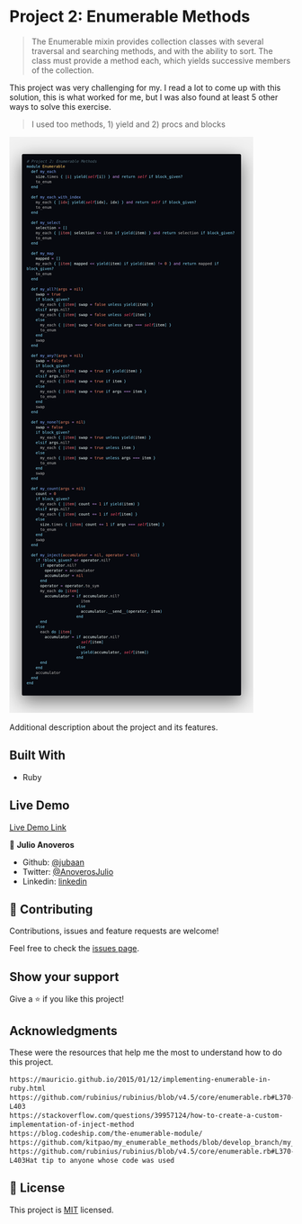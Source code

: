 # Project 2: Enumerable Methods

> The Enumerable mixin provides collection classes with several traversal and searching methods, and with the ability to sort. The class must provide a method each, which yields successive members of the collection.

This project was very challenging for my. I read a lot to come up with this solution, this is what worked for me, but I was also found at least 5 other ways to solve this exercise.

> I used too methods, 1) yield and 2) procs and blocks

![screenshot](./img/enumerable-methods.png)

Additional description about the project and its features.

## Built With

- Ruby

## Live Demo

[Live Demo Link](https://repl.it/@jubaan/Advanced-Building-Blocks-Project-2-Enumerable-Methods)

👤 **Julio Anoveros**

- Github: [@jubaan](https://github.com/githubhandle)
- Twitter: [@AnoverosJulio](https://twitter.com/twitterhandle)
- Linkedin: [linkedin](https://linkedin.com/linkedinhandle)

## 🤝 Contributing

Contributions, issues and feature requests are welcome!

Feel free to check the [issues page](https://github.com/jubaan/m__advanced-building-blocks__enumerable-methods/issues?q=is%3Aissue+is%3Aopen+sort%3Aupdated-desc).

## Show your support

Give a ⭐️ if you like this project!

## Acknowledgments

These were the resources that help me the most to understand how to do this project.

    https://mauricio.github.io/2015/01/12/implementing-enumerable-in-ruby.html
    https://github.com/rubinius/rubinius/blob/v4.5/core/enumerable.rb#L370-L403
    https://stackoverflow.com/questions/39957124/how-to-create-a-custom-implementation-of-inject-method
    https://blog.codeship.com/the-enumerable-module/
    https://github.com/kitpao/my_enumerable_methods/blob/develop_branch/my_methods.rb
    https://github.com/rubinius/rubinius/blob/v4.5/core/enumerable.rb#L370-L403Hat tip to anyone whose code was used

## 📝 License

This project is [MIT](LICENSE.txt) licensed.
